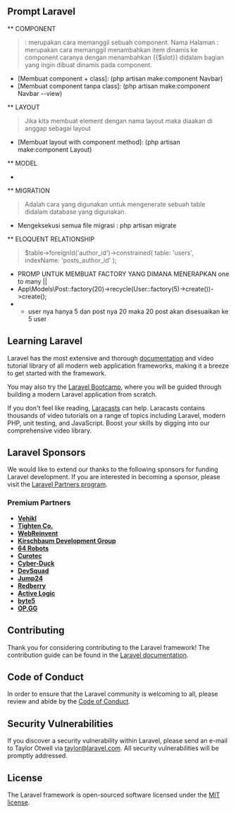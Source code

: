 

## Prompt Laravel

** COMPONENT 
> <x-namacomponent /> : merupakan cara memanggil sebuah component.
> <x-namacomponent>Nama Halaman<x-namacomponent /> : merupakan cara memanggil menambahkan item dinamis ke component 
> caranya dengan menambahkan {{$slot}} didalam bagian yang ingin dibuat dinamis pada component.
- [Membuat component + class]: (php artisan make:component Navbar)
- [Membuat component tanpa class]: (php artisan make:component Navbar --view)

** LAYOUT 
> Jika kita membuat element dengan nama layout maka diaakan di anggap sebagai layout
- [Membuat layout with component method]: (php artisan make:component Layout)

** MODEL
>  
- 

** MIGRATION 
> Adalah cara yang digunakan untuk mengenerate sebuah table didalam database yang digunakan.
- Mengeksekusi semua file migrasi : php artisan migrate

** ELOQUENT RELATIONSHIP 
> $table->foreignId('author_id')->constrained(
            table: 'users',
            indexName: 'posts_author_id'
    );

- PROMP UNTUK MEMBUAT FACTORY YANG DIMANA MENERAPKAN one to many || 
- App\Models\Post::factory(20)->recycle(User::factory(5)->create())->create();
- * user nya hanya 5 dan post nya 20 maka 20 post akan disesuaikan ke 5 user





## Learning Laravel

Laravel has the most extensive and thorough [documentation](https://laravel.com/docs) and video tutorial library of all modern web application frameworks, making it a breeze to get started with the framework.

You may also try the [Laravel Bootcamp](https://bootcamp.laravel.com), where you will be guided through building a modern Laravel application from scratch.

If you don't feel like reading, [Laracasts](https://laracasts.com) can help. Laracasts contains thousands of video tutorials on a range of topics including Laravel, modern PHP, unit testing, and JavaScript. Boost your skills by digging into our comprehensive video library.

## Laravel Sponsors

We would like to extend our thanks to the following sponsors for funding Laravel development. If you are interested in becoming a sponsor, please visit the [Laravel Partners program](https://partners.laravel.com).

### Premium Partners

- **[Vehikl](https://vehikl.com/)**
- **[Tighten Co.](https://tighten.co)**
- **[WebReinvent](https://webreinvent.com/)**
- **[Kirschbaum Development Group](https://kirschbaumdevelopment.com)**
- **[64 Robots](https://64robots.com)**
- **[Curotec](https://www.curotec.com/services/technologies/laravel/)**
- **[Cyber-Duck](https://cyber-duck.co.uk)**
- **[DevSquad](https://devsquad.com/hire-laravel-developers)**
- **[Jump24](https://jump24.co.uk)**
- **[Redberry](https://redberry.international/laravel/)**
- **[Active Logic](https://activelogic.com)**
- **[byte5](https://byte5.de)**
- **[OP.GG](https://op.gg)**

## Contributing

Thank you for considering contributing to the Laravel framework! The contribution guide can be found in the [Laravel documentation](https://laravel.com/docs/contributions).

## Code of Conduct

In order to ensure that the Laravel community is welcoming to all, please review and abide by the [Code of Conduct](https://laravel.com/docs/contributions#code-of-conduct).

## Security Vulnerabilities

If you discover a security vulnerability within Laravel, please send an e-mail to Taylor Otwell via [taylor@laravel.com](mailto:taylor@laravel.com). All security vulnerabilities will be promptly addressed.

## License

The Laravel framework is open-sourced software licensed under the [MIT license](https://opensource.org/licenses/MIT).
